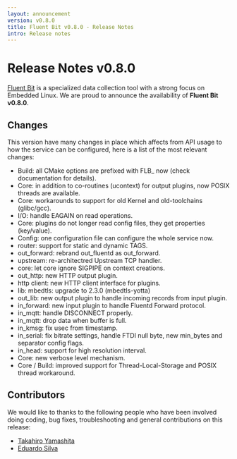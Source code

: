 ```yaml
---
layout: announcement
version: v0.8.0
title: Fluent Bit v0.8.0 - Release Notes
intro: Release notes
---
```


# Release Notes v0.8.0

[Fluent Bit](http://fluentbit.io) is a specialized data collection tool with a strong focus on
Embedded Linux. We are proud to announce the availability of __Fluent Bit v0.8.0__.

## Changes

This version have many changes in place which affects from API usage to how the service can be
configured, here is a list of the most relevant changes:

- Build: all CMake options are prefixed with FLB_ now (check documentation for details).
- Core: in addition to co-routines (ucontext) for output plugins, now POSIX threads are available.
- Core: workarounds to support for old Kernel and old-toolchains (glibc/gcc).
- I/O: handle EAGAIN on read operations.
- Core: plugins do not longer read config files, they get properties (key/value).
- Config: one configuration file can configure the whole service now.
- router: support for static and dynamic TAGS.
- out\_forward: rebrand out\_fluentd as out\_forward.
- upstream: re-architectred Upstream TCP handler.
- core: let core ignore SIGPIPE on context creations.
- out_http: new HTTP output plugin.
- http client: new HTTP client interface for plugins.
- lib: mbedtls: upgrade to 2.3.0 (mbedtls-yotta)
- out_lib: new output plugin to handle incoming records from input plugin.
- in_forward: new input plugin to handle Fluentd Forward protocol.
- in_mqtt: handle DISCONNECT properly.
- in_mqtt: drop data when buffer is full.
- in_kmsg: fix usec from timestamp.
- in_serial: fix bitrate settings, handle FTDI null byte, new min_bytes and separator config flags.
- in_head: support for high resolution interval.
- Core: new verbose level mechanism.
- Core / Build: improved support for Thread-Local-Storage and POSIX thread workaround.

## Contributors

We would like to thanks to the following people who have been involved doing coding, bug fixes, troubleshooting and general contributions on this release:

- [Takahiro Yamashita](https://github.com/nokute78)
- [Eduardo Silva](http://github.com/edsiper)
